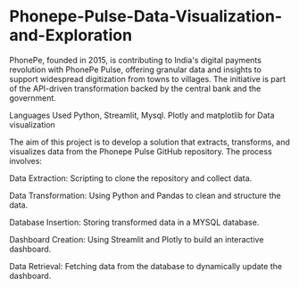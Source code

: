 # Phonepe-Pulse-Data-Visualization-and-Exploration
PhonePe, founded in 2015, is contributing to India's digital payments revolution with PhonePe Pulse, offering granular data and insights to support widespread digitization from towns to villages. The initiative is part of the API-driven transformation backed by the central bank and the government.

Languages Used Python, Streamlit, Mysql.
Plotly  and matplotlib for Data visualization

The aim of this project is to develop a solution that extracts, transforms, and visualizes data from the Phonepe Pulse GitHub repository. The process involves:

Data Extraction: Scripting to clone the repository and collect data.

Data Transformation: Using Python and Pandas to clean and structure the data.

Database Insertion: Storing transformed data in a MYSQL database.

Dashboard Creation: Using Streamlit and Plotly to build an interactive dashboard.

Data Retrieval: Fetching data from the database to dynamically update the dashboard.

